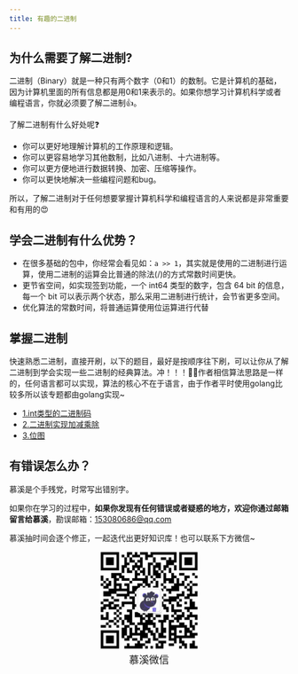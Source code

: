 ```yaml
---
title: 有趣的二进制
---
```


## 为什么需要了解二进制?

二进制（Binary）就是一种只有两个数字（0和1）的数制。它是计算机的基础，因为计算机里面的所有信息都是用0和1来表示的。如果你想学习计算机科学或者编程语言，你就必须要了解二进制👍。

了解二进制有什么好处呢❓

- 你可以更好地理解计算机的工作原理和逻辑。
- 你可以更容易地学习其他数制，比如八进制、十六进制等。
- 你可以更方便地进行数据转换、加密、压缩等操作。
- 你可以更快地解决一些编程问题和bug。

所以，了解二进制对于任何想要掌握计算机科学和编程语言的人来说都是非常重要和有用的😍

## 学会二进制有什么优势？

- 在很多基础的包中，你经常会看见如：`a >> 1`，其实就是使用的二进制进行运算，使用二进制的运算会比普通的除法(/)的方式常数时间更快。
- 更节省空间，如实现签到功能，一个 int64 类型的数字，包含 64 bit 的信息，每一个 bit 可以表示两个状态，那么采用二进制进行统计，会节省更多空间。
- 优化算法的常数时间，将普通运算使用位运算进行代替

## 掌握二进制

快速熟悉二进制，直接开刷，以下的题目，最好是按顺序往下刷，可以让你从了解二进制到学会实现一些二进制的经典算法。冲！！！👊🏻作者相信算法思路是一样的，任何语言都可以实现，算法的核心不在于语言，由于作者平时使用golang比较多所以该专题都由golang实现~

- [1.int类型的二进制码](./1_get_binary)
- [2.二进制实现加减乘除](./2_binary_calc) 
- [3.位图](./3_bit_map) 

## 有错误怎么办？

慕溪是个手残党，时常写出错别字。

如果你在学习的过程中，**如果你发现有任何错误或者疑惑的地方，欢迎你通过邮箱留言给慕溪**，勘误邮箱：153080686@qq.com

慕溪抽时间会逐个修正，一起迭代出更好知识库！也可以联系下方微信~

<center>
  <img src="/pagesidebar/muxi.jpg?raw=true" alt="drawing"  width="180px"/>
  <div style="font-size: 18px;">慕溪微信</div>
  <br/>
</center>
